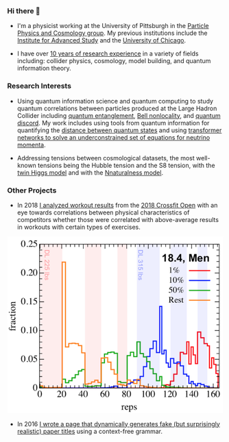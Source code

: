 ### Hi there 👋

- I'm a physicist working at the University of Pittsburgh in the [Particle Physics and Cosmology group](https://www.pittpacc.pitt.edu/).  My previous institutions include the [Institute for Advanced Study](https://www.ias.edu/sns) and the [University of Chicago](https://physics.uchicago.edu/).

- I have over [10 years of research experience](https://inspirehep.net/authors/1061156) in a variety of fields including: collider physics, cosmology, model building, and quantum information theory.

### Research Interests

- Using quantum information science and quantum computing to study quantum correlations between particles produced at the Large Hadron Collider including [quantum entanglement](https://arxiv.org/abs/2310.17696), [Bell nonlocality](https://arxiv.org/abs/2407.01672), and [quantum discord](https://arxiv.org/abs/2412.21158).  My work includes using tools from quantum information for quantifying the [distance between quantum states](https://arxiv.org/abs/2501.03311) and using [transformer networks to solve an underconstrained set of equations for neutrino momenta](https://arxiv.org/abs/2504.01496).

- Addressing tensions between cosmological datasets, the most well-known tensions being the Hubble tension and the S8 tension, with the [twin Higgs model](https://arxiv.org/abs/2110.04317) and with the [Nnaturalness model](https://arxiv.org/abs/2410.19224).

### Other Projects

- In 2018 [I analyzed workout results](https://crossfitnumbers.wordpress.com/2018/04/01/2018crossfitopen1/) from the [2018 Crossfit Open](https://games.crossfit.com/open/overview) with an eye towards correlations between physical characteristics of competitors whether those were correlated with above-average results in workouts with certain types of exercises.

![alt](https://github.com/mattlow/mattlow/blob/main/preview_image_2018open.png "title")

- In 2016 [I wrote a page that dynamically generates fake (but surprisingly realistic) paper titles](https://snarxiv.org/hep-750gev/) using a context-free grammar.
<!--
**mattlow/mattlow** is a ✨ _special_ ✨ repository because its `README.md` (this file) appears on your GitHub profile.

Here are some ideas to get you started:

- 🔭 I’m currently working on ...
- 🌱 I’m currently learning ...
- 👯 I’m looking to collaborate on ...
- 🤔 I’m looking for help with ...
- 💬 Ask me about ...
- 📫 How to reach me: ...
- 😄 Pronouns: ...
- ⚡ Fun fact: ...
-->
